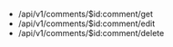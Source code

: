 - /api/v1/comments/$id:comment/get
- /api/v1/comments/$id:comment/edit
- /api/v1/comments/$id:comment/delete
